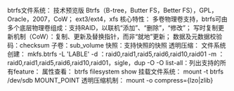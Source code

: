 btrfs文件系统：
	技术预览版
	Btrfs（B-tree，Butter FS，Better FS），GPL，Oracle，2007，CoW；
	ext3/ext4，xfs
	核心特性：
		多卷物理卷支持，btrfs可由多个底层物理卷组成：支持RAID，以联机“添加”、“删除”，“修改”；
		写时复制更新机制（CoW）：复制、更新及替换指针，而非“就地”更新；
		数据及元数据校验码：checksum
		子卷：sub_volume
		快照：支持快照的快照
		透明压缩：
	文件系统创建：
		mkfs.btrfs
			-L 'LABLE'
			-d <type>：raid0,raid1,raid5,raid6,raid10,raid01
			-m <profile>：raid0,raid1,raid5,raid6,raid10,raid01，sigle，dup
			-O <feature>
				-O list-all：列出支持的所有feature：
		属性查看：
			btrfs filesystem show
		挂载文件系统：
			mount -t btrfs /dev/sdb MOUNT_POINT
		透明压缩机制：
			mount -o compress={lzo|zlib}
		
